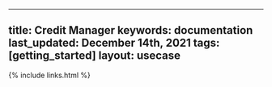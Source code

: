 
  ---
  title: Credit Manager
  keywords: documentation
  last_updated: December 14th, 2021
  tags: [getting_started]
  layout: usecase
  ---

  {% include links.html %}

  
